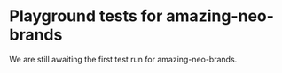 # Playground tests for amazing-neo-brands
We are still awaiting the first test run for amazing-neo-brands.
